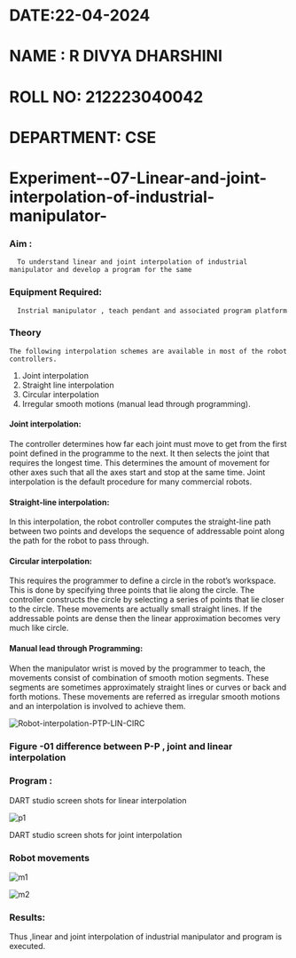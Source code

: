 # DATE:22-04-2024
# NAME : R DIVYA DHARSHINI
# ROLL NO: 212223040042
# DEPARTMENT: CSE

# Experiment--07-Linear-and-joint-interpolation-of-industrial-manipulator-

### Aim :
      To understand linear and joint interpolation of industrial manipulator and develop a program for the same 
      
### Equipment Required: 
      Instrial manipulator , teach pendant and associated program platform 
      
### Theory 
    The following interpolation schemes are available in most of the robot controllers.
1. Joint interpolation
2. Straight line interpolation
3. Circular interpolation
4. Irregular smooth motions (manual lead through programming).
#### Joint interpolation: 
The controller determines how far each joint must move to get from the first point defined in the programme to the next. It then selects the joint that
requires the longest time. This determines the amount of movement for other axes such that all the axes start and stop at the same time. Joint interpolation is the default procedure for many commercial robots.

#### Straight-line interpolation: 
In this interpolation, the robot controller computes the straight-line path between two points and develops the sequence of addressable point along the path for the robot to pass through.

#### Circular interpolation: 
This requires the programmer to define a circle in the
robot’s workspace. This is done by specifying three points that lie along the circle. The controller constructs the circle by selecting a series of points that lie closer to the circle. These movements are actually small straight lines. If the addressable points are dense then the linear approximation becomes very much like circle.


#### Manual lead through Programming: 
When the manipulator wrist is moved by the programmer to teach, the movements consist of combination of smooth motion segments. These segments are sometimes approximately straight lines or curves or back and forth motions. These movements are referred as irregular smooth motions and an interpolation is involved to achieve them.




![Robot-interpolation-PTP-LIN-CIRC](https://user-images.githubusercontent.com/36288975/201615171-d0886aaa-8220-4b0c-8a1d-3d8a5c69c76a.png)

### Figure -01 difference between P-P , joint and linear interpolation 


### Program : 
DART studio screen shots for linear interpolation 

![p1](https://github.com/DIVYADHARSHINI-08/Experiment--07-Linear-and-joint-interpolation-of-industrial-manipulator-/assets/145210448/3571f54e-a204-42e0-9ab5-edef32fe871e)

DART studio screen shots for joint interpolation 

### Robot movements 

![m1](https://github.com/DIVYADHARSHINI-08/Experiment--07-Linear-and-joint-interpolation-of-industrial-manipulator-/assets/145210448/add9b1bd-647b-4d42-9d0c-0796e144e4ab)

![m2](https://github.com/DIVYADHARSHINI-08/Experiment--07-Linear-and-joint-interpolation-of-industrial-manipulator-/assets/145210448/b56c034b-f7a6-4395-bf32-0fc5a5edad2c)

### Results:  
Thus ,linear and joint interpolation of industrial manipulator and program is executed.
